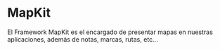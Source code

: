 # MapKit
El Framework MapKit es el encargado de presentar mapas en nuestras aplicaciones, además de notas, marcas, rutas, etc...

